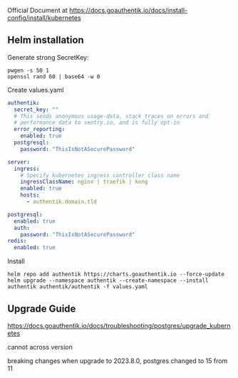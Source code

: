 Official Document at https://docs.goauthentik.io/docs/install-config/install/kubernetes

## Helm installation

Generate strong SecretKey:

```shell
pwgen -s 50 1
openssl rand 60 | base64 -w 0
```

Create values.yaml

```yaml
authentik:
  secret_key: ""
  # This sends anonymous usage-data, stack traces on errors and
  # performance data to sentry.io, and is fully opt-in
  error_reporting:
    enabled: true
  postgresql:
    password: "ThisIsNotASecurePassword"

server:
  ingress:
    # Specify kubernetes ingress controller class name
    ingressClassName: nginx | traefik | kong
    enabled: true
    hosts:
      - authentik.domain.tld

postgresql:
  enabled: true
  auth:
    password: "ThisIsNotASecurePassword"
redis:
  enabled: true
```

Install

```shell
helm repo add authentik https://charts.goauthentik.io --force-update
helm upgrade --namespace authentik --create-namespace --install authentik authentik/authentik -f values.yaml
```

## Upgrade Guide

https://docs.goauthentik.io/docs/troubleshooting/postgres/upgrade_kubernetes

cannot across version

breaking changes when upgrade to 2023.8.0, postgres changed to 15 from 11
